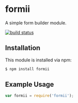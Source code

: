 # formii

A simple form builder module.

[![build status](https://secure.travis-ci.org/allain/formii.png)](http://travis-ci.org/allain/formii)

## Installation

This module is installed via npm:

``` bash
$ npm install formii
```

## Example Usage

``` js
var formii = require('formii');
```

